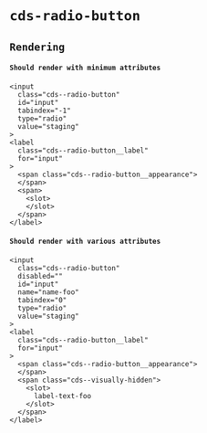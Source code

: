 # `cds-radio-button`

## `Rendering`

#### `Should render with minimum attributes`

```
<input
  class="cds--radio-button"
  id="input"
  tabindex="-1"
  type="radio"
  value="staging"
>
<label
  class="cds--radio-button__label"
  for="input"
>
  <span class="cds--radio-button__appearance">
  </span>
  <span>
    <slot>
    </slot>
  </span>
</label>

```

#### `Should render with various attributes`

```
<input
  class="cds--radio-button"
  disabled=""
  id="input"
  name="name-foo"
  tabindex="0"
  type="radio"
  value="staging"
>
<label
  class="cds--radio-button__label"
  for="input"
>
  <span class="cds--radio-button__appearance">
  </span>
  <span class="cds--visually-hidden">
    <slot>
      label-text-foo
    </slot>
  </span>
</label>

```
